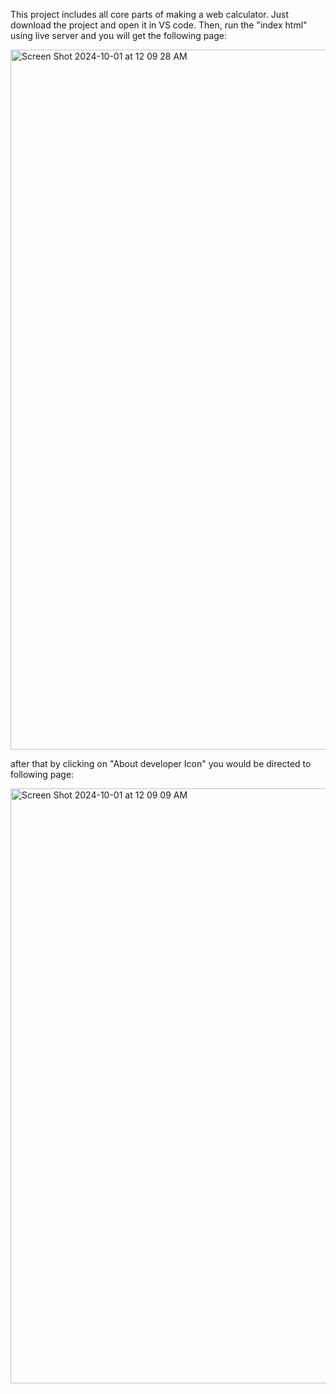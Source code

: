  This project includes all core parts of making a web calculator. Just download the project and open it in VS code. Then, run the "index html" using live server and you will get the following page:

<img width="1120" alt="Screen Shot 2024-10-01 at 12 09 28 AM" src="https://github.com/user-attachments/assets/a2d332e3-1c87-4648-a27e-aed8a8be2f47">

after that by clicking on "About developer Icon" you would be directed to following page:

<img width="952" alt="Screen Shot 2024-10-01 at 12 09 09 AM" src="https://github.com/user-attachments/assets/966710fe-4915-441f-af26-1ce2708d3d13">





